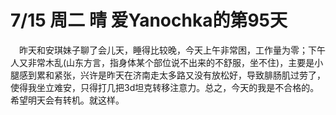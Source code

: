 # 7/15 周二 晴 爱Yanochka的第95天
&emsp;昨天和安琪妹子聊了会儿天，睡得比较晚，今天上午非常困，工作量为零；下午人又非常木乱(山东方言，指身体某个部位说不出来的不舒服，坐不住)，主要是小腿感到累和紧张，兴许是昨天在济南走太多路又没有放松好，导致腓肠肌过劳了，使得我坐立难安，只得打几把3d坦克转移注意力。总之，今天的我是不合格的。希望明天会有转机。就这样。
